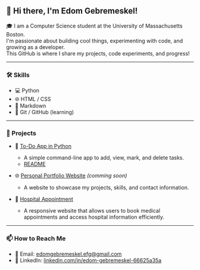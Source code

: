 ## 👋 Hi there, I'm Edom Gebremeskel!

🎓 I am a Computer Science student at the University of Massachusetts Boston.  
I'm passionate about building cool things, experimenting with code, and growing as a developer.  
This GitHub is where I share my projects, code experiments, and progress!

---

### 🛠️ Skills
- 💻 Python
- 🌐 HTML / CSS
- 📄 Markdown
- 🐙 Git / GitHub (learning)

---

### 📂 Projects

- 🔨 [To-Do App in Python](https://github.com/edomgebremeskel/todo_python)
  - A simple command-line app to add, view, mark, and delete tasks.
  - [README](https://github.com/edomgebremeskel/todo_python/blob/main/README.md)
    
- 🌐 [Personal Portfolio Website](#) *(comming soon)*
  - A website to showcase my projects, skills, and contact information.

- 🏥 [Hospital Appointment](https://github.com/edomgebremeskel/hospital-appointment)
  - A responsive website that allows users to book medical appointments and access hospital information efficiently.

---

### 📫 How to Reach Me
- 📧 Email: edomgebremeskel.efg@gmail.com
- 💼 LinkedIn: [linkedin.com/in/edom-gebremeskel-66625a35a](https://linkedin.com/in/edom-gebremeskel-66625a35a)


<!--
**edomgebremeskel/edomgebremeskel** is a ✨ _special_ ✨ repository because its `README.md` (this file) appears on your GitHub profile.

Here are some ideas to get you started:

- 🔭 I’m currently working on ...
- 🌱 I’m currently learning ...
- 👯 I’m looking to collaborate on ...
- 🤔 I’m looking for help with ...
- 💬 Ask me about ...
- 📫 How to reach me: ...
- 😄 Pronouns: ...
- ⚡ Fun fact: ...
-->
